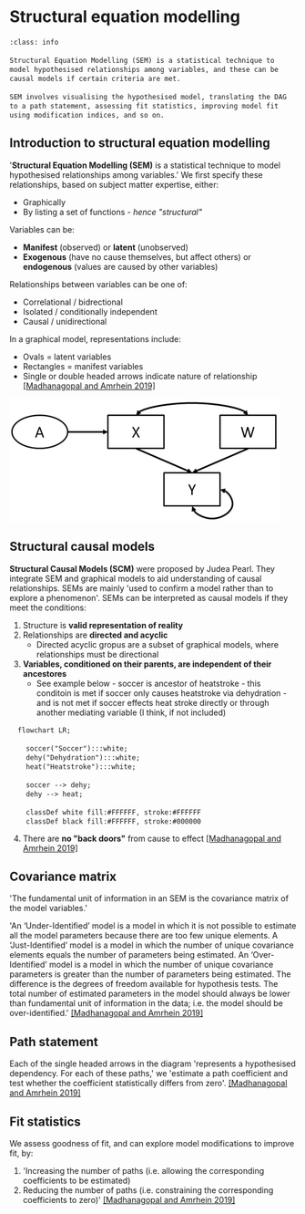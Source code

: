 # Structural equation modelling

`````{admonition} Executive summary
:class: info

Structural Equation Modelling (SEM) is a statistical technique to model hypothesised relationships among variables, and these can be causal models if certain criteria are met.

SEM involves visualising the hypothesised model, translating the DAG to a path statement, assessing fit statistics, improving model fit using modification indices, and so on.

`````

## Introduction to structural equation modelling

'**Structural Equation Modelling (SEM)** is a statistical technique to model hypothesised relationships among variables.' We first specify these relationships, based on subject matter expertise, either:
* Graphically
* By listing a set of functions - *hence "structural"*

Variables can be:
* **Manifest** (observed) or **latent** (unobserved)
* **Exogenous** (have no cause themselves, but affect others) or **endogenous** (values are caused by other variables)

Relationships between variables can be one of:
* Correlational / bidrectional
* Isolated / conditionally independent
* Causal / unidirectional

In a graphical model, representations include:
* Ovals = latent variables
* Rectangles = manifest variables
* Single or double headed arrows indicate nature of relationship [[Madhanagopal and Amrhein 2019]](https://support.sas.com/resources/papers/proceedings19/3240-2019.pdf)

![Example of an SEM graphical model](images/sem_madhanagopal_2019.png)

## Structural causal models 

**Structural Causal Models (SCM)** were proposed by Judea Pearl. They integrate SEM and graphical models to aid understanding of causal relationships. SEMs are mainly 'used to confirm a model rather than to explore a phenomenon'. SEMs can be interpreted as causal models if they meet the conditions:
1. Structure is **valid representation of reality**
2. Relationships are **directed and acyclic**
    * Directed acyclic gropus are a subset of graphical models, where relationships must be directional 
3. **Variables, conditioned on their parents, are independent of their ancestores**
    * See example below - soccer is ancestor of heatstroke - this conditoin is met if soccer only causes heatstroke via dehydration - and is not met if soccer effects heat stroke directly or through another mediating variable (I think, if not included)

````{mermaid}
  flowchart LR;

    soccer("Soccer"):::white;
    dehy("Dehydration"):::white;
    heat("Heatstroke"):::white;

    soccer --> dehy;
    dehy --> heat;

    classDef white fill:#FFFFFF, stroke:#FFFFFF
    classDef black fill:#FFFFFF, stroke:#000000
````

4. There are **no "back doors"** from cause to effect [[Madhanagopal and Amrhein 2019]](https://support.sas.com/resources/papers/proceedings19/3240-2019.pdf)

## Covariance matrix

'The fundamental unit of information in an SEM is the covariance matrix of the model variables.' 

'An ‘Under-Identified’ model is a model in which it is not possible to estimate all the model parameters because there are too few unique elements. A ‘Just-Identified’ model is a model in which the number of unique covariance elements equals the number of parameters being estimated. An ‘Over-Identified’ model is a model in which the number of unique covariance parameters is greater than the number of parameters being estimated. The difference is the degrees of freedom available for hypothesis tests. The total number of estimated parameters in the model should always be lower than fundamental unit of information in the data; i.e. the model should be over-identified.' [[Madhanagopal and Amrhein 2019]](https://support.sas.com/resources/papers/proceedings19/3240-2019.pdf)

## Path statement

Each of the single headed arrows in the diagram 'represents a hypothesised dependency. For each of these paths,' we 'estimate a path coefficient and test whether the coefficient statistically differs from zero'. [[Madhanagopal and Amrhein 2019]](https://support.sas.com/resources/papers/proceedings19/3240-2019.pdf)

## Fit statistics

We assess goodness of fit, and can explore model modifications to improve fit, by:
1. 'Increasing the number of paths (i.e. allowing the corresponding coefficients to be estimated)
2. Reducing the number of paths (i.e. constraining the corresponding coefficients to zero)' [[Madhanagopal and Amrhein 2019]](https://support.sas.com/resources/papers/proceedings19/3240-2019.pdf)

